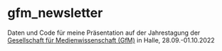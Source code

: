 # gfm_newsletter
Daten und Code für meine Präsentation auf der Jahrestagung der [Gesellschaft für Medienwissenschaft (GfM)](https://gfmedienwissenschaft.de/) in Halle, 28.09.-01.10.2022

